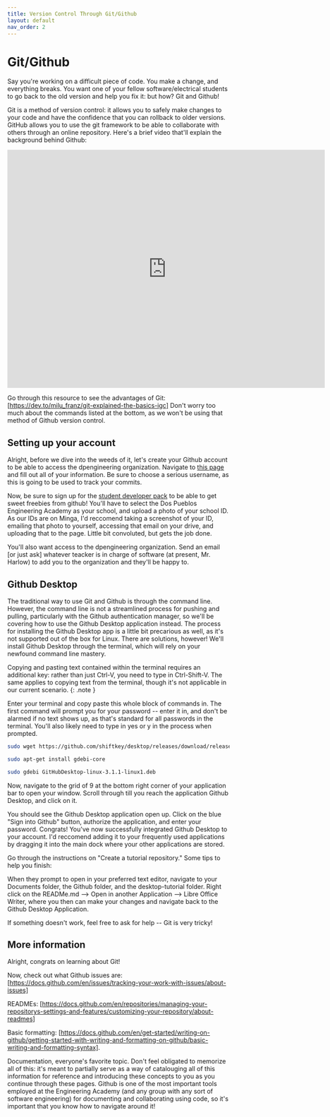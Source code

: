 ```yaml
---
title: Version Control Through Git/Github
layout: default
nav_order: 2
---
```


# Git/Github 
Say you're working on a difficult piece of code. You make a change, and everything breaks. You want one of your fellow software/electrical students to go back to the old version and help you fix it: but how? Git and Github!

Git is a method of version control: it allows you to safely make changes to your code and have the confidence that you can rollback to older versions. GitHub allows you to use the git framework to be able to collaborate with others through an online repository. Here's a brief video that'll explain the background behind Github: 

<iframe width="720" height="540" src="https://www.youtube.com/embed/w3jLJU7DT5E" frameborder="0"> </iframe>

Go through this resource to see the advantages of Git: [https://dev.to/milu_franz/git-explained-the-basics-igc] Don't worry too much about the commands listed at the bottom, as we won't be using that method of Github version control.

## Setting up your account
Alright, before we dive into the weeds of it, let's create your Github account to be able to access the dpengineering organization. Navigate to [this page] and fill out all of your information. Be sure to choose a serious username, as this is going to be used to track your commits. 

Now, be sure to sign up for the [student developer pack] to be able to get sweet freebies from github! You'll have to select the Dos Pueblos Engineering Academy as your school, and upload a photo of your school ID. As our IDs are on Minga, I'd reccomend taking a screenshot of your ID, emailing that photo to yourself, accessing that email on your drive, and uploading that to the page. Little bit convoluted, but gets the job done.

You'll also want access to the dpengineering organization. Send an email [or just ask] whatever teacker is in charge of software (at present, Mr. Harlow) to add you to the organization and they'll be happy to. 

## Github Desktop 
The traditional way to use Git and Github is through the command line. However, the command line is not a streamlined process for pushing and pulling, particularly with the Github authentication manager, so we'll be covering how to use the Github Desktop application instead. The process for installing the Github Desktop app is a little bit precarious as well, as it's not supported out of the box for Linux. There are solutions, however! We'll install Github Desktop through the terminal, which will rely on your newfound command line mastery. 

Copying and pasting text contained within the terminal requires an additional key: rather than just Ctrl-V, you need to type in Ctrl-Shift-V. The same applies to copying text from the terminal, though it's not applicable in our current scenario.
{: .note }

Enter your terminal and copy paste this whole block of commands in. The first command will prompt you for your password -- enter it in, and don't be alarmed if no text shows up, as that's standard for all passwords in the terminal. You'll also likely need to type in yes or y in the process when prompted. 

```bash
sudo wget https://github.com/shiftkey/desktop/releases/download/release-3.1.1-linux1/GitHubDesktop-linux-3.1.1-linux1.deb

sudo apt-get install gdebi-core 

sudo gdebi GitHubDesktop-linux-3.1.1-linux1.deb
```

Now, navigate to the grid of 9 at the bottom right corner of your application bar to open your window. Scroll through till you reach the application Github Desktop, and click on it. 

You should see the Github Desktop application open up. Click on the blue "Sign into Github" button, authorize the application, and enter your password. Congrats! You've now successfully integrated Github Desktop to your account. I'd reccomend adding it to your frequently used applications by dragging it into the main dock where your other applications are stored. 

Go through the instructions on "Create a tutorial repository." Some tips to help you finish:

When they prompt to open in your preferred text editor, navigate to your Documents folder, the Github folder, and the desktop-tutorial folder. Right click on the READMe.md --> Open in another Application --> Libre Office Writer, where you then can make your changes and navigate back to the Github Desktop Application.

If something doesn't work, feel free to ask for help -- Git is very tricky! 

## More information
Alright, congrats on learning about Git! 

Now, check out what Github issues are: [https://docs.github.com/en/issues/tracking-your-work-with-issues/about-issues]

READMEs: [https://docs.github.com/en/repositories/managing-your-repositorys-settings-and-features/customizing-your-repository/about-readmes]

Basic formatting: [https://docs.github.com/en/get-started/writing-on-github/getting-started-with-writing-and-formatting-on-github/basic-writing-and-formatting-syntax]. 

Documentation, everyone's favorite topic. Don't feel obligated to memorize all of this: it's meant to partially serve as a way of catalouging all of this information for reference and introducing these concepts to you as you continue through these pages. Github is one of the most important tools employed at the Engineering Academy (and any group with any sort of software engineering) for documenting and collaborating using code, so it's important that you know how to navigate around it! 




[this page]: https://github.com/join?source=header-home
[student developer pack]: https://education.github.com/pack
[https://docs.github.com/en/issues/tracking-your-work-with-issues/about-issues]: https://docs.github.com/en/issues/tracking-your-work-with-issues/about-issues
[https://docs.github.com/en/repositories/managing-your-repositorys-settings-and-features/customizing-your-repository/about-readmes]: https://docs.github.com/en/repositories/managing-your-repositorys-settings-and-features/customizing-your-repository/about-readmes
[https://docs.github.com/en/get-started/writing-on-github/getting-started-with-writing-and-formatting-on-github/basic-writing-and-formatting-syntax]: https://docs.github.com/en/get-started/writing-on-github/getting-started-with-writing-and-formatting-on-github/basic-writing-and-formatting-syntax. 
[https://dev.to/milu_franz/git-explained-the-basics-igc]: https://dev.to/milu_franz/git-explained-the-basics-igc












